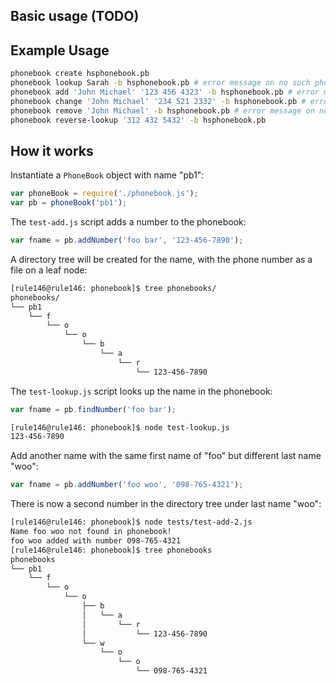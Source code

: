 ## Basic usage (TODO)

## Example Usage

```bash
phonebook create hsphonebook.pb
phonebook lookup Sarah -b hsphonebook.pb # error message on no such phonebook
phonebook add 'John Michael' '123 456 4323' -b hsphonebook.pb # error message on duplicate name
phonebook change 'John Michael' '234 521 2332' -b hsphonebook.pb # error message on not exist
phonebook remove 'John Michael' -b hsphonebook.pb # error message on not exist
phonebook reverse-lookup '312 432 5432' -b hsphonebook.pb
```

## How it works

Instantiate a `PhoneBook` object with name "pb1":

```javascript
var phoneBook = require('./phonebook.js');
var pb = phoneBook('pb1');
```

The `test-add.js` script adds a number to the phonebook:

```javascript
var fname = pb.addNumber('foo bar', '123-456-7890');
```

A directory tree will be created for the name,
with the phone number as a file on a leaf node:

```bash
[rule146@rule146: phonebook]$ tree phonebooks/
phonebooks/
└── pb1
    └── f
        └── o
            └── o
                └── b
                    └── a
                        └── r
                            └── 123-456-7890
```

The `test-lookup.js` script looks up the name in the phonebook:

```javascript
var fname = pb.findNumber('foo bar');
```

```bash
[rule146@rule146: phonebook]$ node test-lookup.js
123-456-7890
```

Add another name with the same first name of "foo" but different last name "woo":

```javascript
var fname = pb.addNumber('foo woo', '098-765-4321');
```

There is now a second number in the directory tree under last name "woo":

```bash
[rule146@rule146: phonebook]$ node tests/test-add-2.js
Name foo woo not found in phonebook!
foo woo added with number 098-765-4321
[rule146@rule146: phonebook]$ tree phonebooks
phonebooks
└── pb1
    └── f
        └── o
            └── o
                ├── b
                │   └── a
                │       └── r
                │           └── 123-456-7890
                └── w
                    └── o
                        └── o
                            └── 098-765-4321
```
